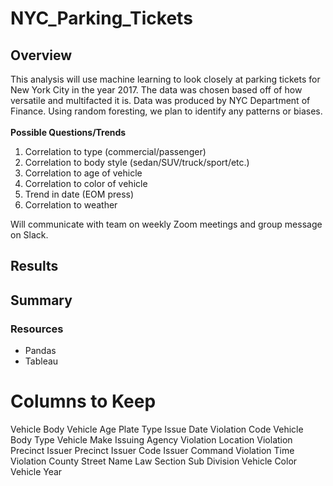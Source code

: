 # NYC_Parking_Tickets
## Overview

This analysis will use machine learning to look closely at parking tickets for New York City in the year 2017. The data was chosen based off of how versatile and multifacted it is. Data was produced by NYC Department of Finance. Using random foresting, we plan to identify any patterns or biases. </br>
</br>
**Possible Questions/Trends**
1. Correlation to type (commercial/passenger)
2. Correlation to body style (sedan/SUV/truck/sport/etc.)
3. Correlation to age of vehicle
4. Correlation to color of vehicle
5. Trend in date (EOM press)
6. Correlation to weather

Will communicate with team on weekly Zoom meetings and group message on Slack.

## Results

## Summary 

### Resources 

* Pandas
* Tableau 




# Columns to Keep

Vehicle Body
Vehicle Age 
Plate Type
Issue Date
Violation Code
Vehicle Body Type
Vehicle Make
Issuing Agency
Violation Location
Violation Precinct
Issuer Precinct
Issuer Code
Issuer Command
Violation Time
Violation County
Street Name
Law Section
Sub Division
Vehicle Color
Vehicle Year

